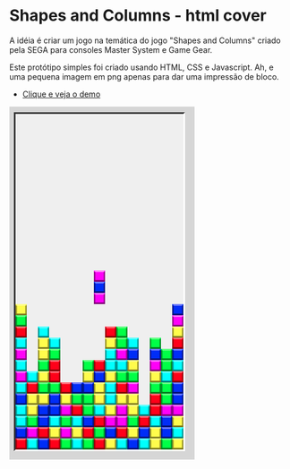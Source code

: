 # Shapes and Columns - html cover
A idéia é criar um jogo na temática do jogo "Shapes and Columns" criado pela SEGA para consoles Master System e Game Gear.

Este protótipo simples foi criado usando HTML, CSS e Javascript. Ah, e uma pequena imagem em png apenas para dar uma impressão de bloco.

- [Clique e veja o demo](https://carlosgutierre.com.br/github/game)

![Alt text](https://github.com/gutierre69/shapes-collumns-js-game/blob/master/tela.png?raw=true "Shapes and Columns - html cover")

